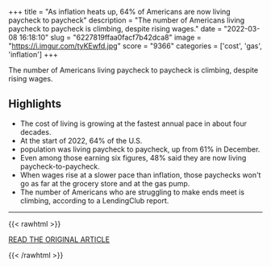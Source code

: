 +++
title = "As inflation heats up, 64% of Americans are now living paycheck to paycheck"
description = "The number of Americans living paycheck to paycheck is climbing, despite rising wages."
date = "2022-03-08 16:18:10"
slug = "6227819ffaa0facf7b42dca8"
image = "https://i.imgur.com/tyKEwfd.jpg"
score = "9366"
categories = ['cost', 'gas', 'inflation']
+++

The number of Americans living paycheck to paycheck is climbing, despite rising wages.

## Highlights

- The cost of living is growing at the fastest annual pace in about four decades.
- At the start of 2022, 64% of the U.S.
- population was living paycheck to paycheck, up from 61% in December.
- Even among those earning six figures, 48% said they are now living paycheck-to-paycheck.
- When wages rise at a slower pace than inflation, those paychecks won't go as far at the grocery store and at the gas pump.
- The number of Americans who are struggling to make ends meet is climbing, according to a LendingClub report.

---

{{< rawhtml >}}
  <p class="article-category">
    <a target="_blank" href="https://www.cnbc.com/2022/03/08/as-prices-rise-64-percent-of-americans-live-paycheck-to-paycheck.html">READ THE ORIGINAL ARTICLE</a>
  </p>
{{< /rawhtml >}}
